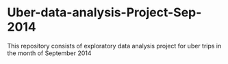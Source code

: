 # Uber-data-analysis-Project-Sep-2014
This repository consists of exploratory data analysis project for uber trips in the month of September 2014
